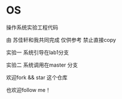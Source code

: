 # OS
操作系统实验工程代码

由 苏佳轩和我共同完成 仅供参考 禁止直接copy

实验一 系统引导在lab1分支

实验二 系统调用在master 分支

欢迎fork && star 这个仓库

也欢迎follow me！

